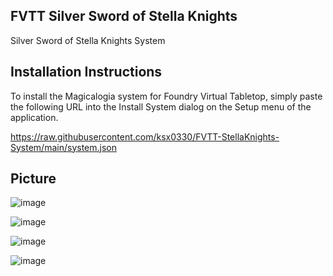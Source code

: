 FVTT Silver Sword of Stella Knights
-------------------
Silver Sword of Stella Knights System


Installation Instructions
-------------
To install the Magicalogia system for Foundry Virtual Tabletop, simply paste the following URL into the Install System
dialog on the Setup menu of the application.

https://raw.githubusercontent.com/ksx0330/FVTT-StellaKnights-System/main/system.json


Picture
------------
![image](https://user-images.githubusercontent.com/15700174/106307342-917c5280-62a2-11eb-9463-412af95ac54a.png)

![image](https://user-images.githubusercontent.com/15700174/106307140-537f2e80-62a2-11eb-95bd-73b6620b7c0a.png)

![image](https://user-images.githubusercontent.com/15700174/106307206-698cef00-62a2-11eb-93b0-6818f5a2764b.png)

![image](https://user-images.githubusercontent.com/15700174/106307255-77427480-62a2-11eb-8e18-6203c7ef9e7f.png)
